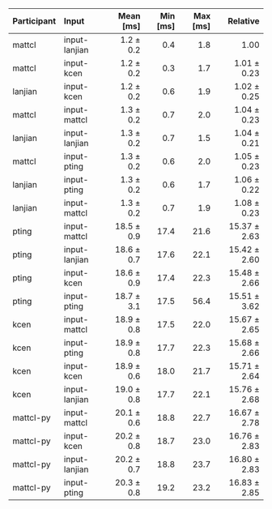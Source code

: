 | Participant | Input | Mean [ms] | Min [ms] | Max [ms] | Relative |
|:---|:---|---:|---:|---:|---:|
| mattcl | input-lanjian | 1.2 ± 0.2 | 0.4 | 1.8 | 1.00 |
| mattcl | input-kcen | 1.2 ± 0.2 | 0.3 | 1.7 | 1.01 ± 0.23 |
| lanjian | input-kcen | 1.2 ± 0.2 | 0.6 | 1.9 | 1.02 ± 0.25 |
| mattcl | input-mattcl | 1.3 ± 0.2 | 0.7 | 2.0 | 1.04 ± 0.23 |
| lanjian | input-lanjian | 1.3 ± 0.2 | 0.7 | 1.5 | 1.04 ± 0.21 |
| mattcl | input-pting | 1.3 ± 0.2 | 0.6 | 2.0 | 1.05 ± 0.23 |
| lanjian | input-pting | 1.3 ± 0.2 | 0.6 | 1.7 | 1.06 ± 0.22 |
| lanjian | input-mattcl | 1.3 ± 0.2 | 0.7 | 1.9 | 1.08 ± 0.23 |
| pting | input-mattcl | 18.5 ± 0.9 | 17.4 | 21.6 | 15.37 ± 2.63 |
| pting | input-lanjian | 18.6 ± 0.7 | 17.6 | 22.1 | 15.42 ± 2.60 |
| pting | input-kcen | 18.6 ± 0.9 | 17.4 | 22.3 | 15.48 ± 2.66 |
| pting | input-pting | 18.7 ± 3.1 | 17.5 | 56.4 | 15.51 ± 3.62 |
| kcen | input-mattcl | 18.9 ± 0.8 | 17.5 | 22.0 | 15.67 ± 2.65 |
| kcen | input-pting | 18.9 ± 0.8 | 17.7 | 22.3 | 15.68 ± 2.66 |
| kcen | input-kcen | 18.9 ± 0.6 | 18.0 | 21.7 | 15.71 ± 2.64 |
| kcen | input-lanjian | 19.0 ± 0.8 | 17.7 | 22.1 | 15.76 ± 2.68 |
| mattcl-py | input-mattcl | 20.1 ± 0.6 | 18.8 | 22.7 | 16.67 ± 2.78 |
| mattcl-py | input-kcen | 20.2 ± 0.8 | 18.7 | 23.0 | 16.76 ± 2.83 |
| mattcl-py | input-lanjian | 20.2 ± 0.7 | 18.8 | 23.7 | 16.80 ± 2.83 |
| mattcl-py | input-pting | 20.3 ± 0.8 | 19.2 | 23.2 | 16.83 ± 2.85 |
